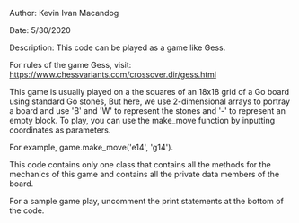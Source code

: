 Author: Kevin Ivan Macandog

Date: 5/30/2020

Description: This code can be played as a game like Gess.

For rules of the game Gess, visit: https://www.chessvariants.com/crossover.dir/gess.html

This game is usually played on a the squares of an 18x18 grid of a Go board using standard Go stones,
But here, we use 2-dimensional arrays to portray a board and use 'B' and 'W' to represent the stones and '-' to
represent an empty block. To play, you can use the make_move function by inputting coordinates as parameters.

For example, game.make_move('e14', 'g14').

This code contains only one class that contains all the methods for the mechanics of this game
and contains all the private data members of the board.

For a sample game play, uncomment the print statements at the bottom of the code.
